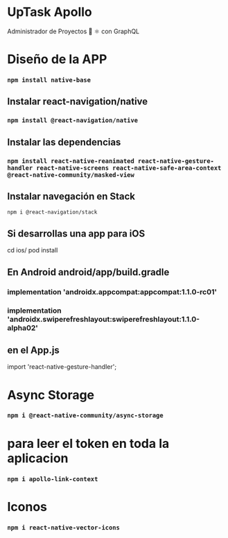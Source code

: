 # UpTask Apollo
Administrador de Proyectos 📱 ⚛ con GraphQL 

# Diseño de la APP
### `npm install native-base`

## Instalar react-navigation/native
### `npm install @react-navigation/native`

## Instalar las dependencias
### `npm install react-native-reanimated react-native-gesture-handler react-native-screens react-native-safe-area-context @react-native-community/masked-view`

## Instalar navegación en Stack
`npm i @react-navigation/stack`

## Si desarrollas una app para iOS 
cd ios/
pod install

## En Android android/app/build.gradle
### implementation 'androidx.appcompat:appcompat:1.1.0-rc01'
### implementation 'androidx.swiperefreshlayout:swiperefreshlayout:1.1.0-alpha02'

## en el App.js 
import 'react-native-gesture-handler';

# Async Storage
### `npm i @react-native-community/async-storage`

# para leer el token en toda la aplicacion
### `npm i apollo-link-context`


# Iconos 
### `npm i react-native-vector-icons`
